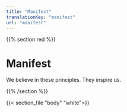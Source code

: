 ```yaml
---
title: "Manifest"
translationKey: "manifest"
url: "manifest"
---
```


{{% section red %}}
# Manifest

We believe in these principles. They inspire us.

{{% /section %}}

{{< section_file "body" "white">}}